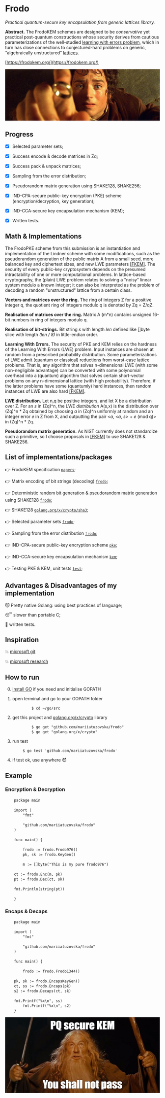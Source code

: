 # Frodo

*Practical quantum-secure key encapsulation from generic lattices library.*

**Abstract.** The FrodoKEM schemes are designed to be _conservative_ yet practical post-quantum constructions whose security derives from cautious parameterizations of the well-studied [learning with errors problem](https://en.wikipedia.org/wiki/Learning_with_errors), which in turn has close connections to conjectured-hard problems on generic, “algebraically unstructured” [lattices](https://en.wikipedia.org/wiki/Lattice_(order)).

[https://frodokem.org/](https://frodokem.org/)

![](https://github.com/mariiatuzovska/frodo/blob/master/img/frodo.jpg)

## Progress 

- [x] Selected parameter sets;
- [x] Success encode & decode matrices in Zq;
- [x] Success pack & unpack matrices;
- [x] Sampling from the error distribution;
- [x] Pseudorandom matrix generation using SHAKE128, SHAKE256;
- [x] IND-CPA-secure public-key encryption (PKE) scheme (encryption/decryption, key generation);
- [x] IND-CCA-secure key encapsulation mechanism (KEM);

- [x] Written tests.

## Math & Implementations

The FrodoPKE scheme from this submission is an instantiation and implementation of the Lindner scheme with some modifications, such as the pseudorandom generation of the public matrix A from a small seed, more balanced key and ciphertext sizes, and new LWE parameters [\[FKEM\]](https://github.com/mariiatuzovska/frodo/blob/master/papers/FrodoKEM-specification-20190702.pdf).
The security of every public-key cryptosystem depends on the presumed intractability of one or more computational problems. In lattice-based cryptography, the (plain) LWE problem relates to solving a "noisy" linear system modulo a known integer; it can also be interpreted as the problem of decoding a random "unstructured" lattice from a certain class.


**Vectors and matrices over the ring.** The ring of integers Z for a positive integer q, the quotient ring of integers modulo q is denoted by Zq = Z/qZ.

**Realisation of matrices over the ring.** Matrix A (m*n) contains unsigned 16-bit numbers in ring of integers modulo q.

**Realisation of bit-strings.** Bit string *s* with length *len* defined like []byte slice with length *(len / 8)* in little-endian order.

**Learning With Errors.** The security of PKE and KEM relies on the hardness of the Learning With Errors (LWE) problem. Input instances are chosen at random from a prescribed probability distribution. Some parameterizations of LWE admit (quantum or classical) reductions from worst-case lattice problems. That is, any algorithm that solves n-dimensional LWE (with some non-negligible advantage) can be converted with some polynomial overhead into a (quantum) algorithm that solves certain short-vector problems on any n-dimensional lattice (with high probability). Therefore, if the latter problems have some (quantumly) hard instances, then random instances of LWE are also hard [\[FKEM\]](https://github.com/mariiatuzovska/frodo/blob/master/papers/FrodoKEM-specification-20190702.pdf).

**LWE distribution.** Let n,q be positive integers, and let X be a distribution over Z. For an *s* in (Zq)^n, the LWE *distribution* A(s,x) is the distribution over (Zq)^n \* Zq obtained by choosing *a* in (Zq)^n uniformly at random and an integer error *e* in Z from X, and outputting the pair <*a*, <*a*, *s*> + *e* (mod q)> in (Zq)^n \* Zq.

**Pseudorandom matrix generation.** As NIST currently does not standardize such a primitive, so I choose proposals in [\[FKEM\]](https://github.com/mariiatuzovska/frodo/blob/master/papers/FrodoKEM-specification-20190702.pdf) to use SHAKE128 & SHAKE256.

## List of implementations/packages

:point_right: FrodoKEM specification [`papers`](https://github.com/mariiatuzovska/frodo/blob/master/papers/FrodoKEM-specification-20190702.pdf);

:point_right: Matrix encoding of bit strings (decoding) [`frodo`](https://github.com/mariiatuzovska/frodo/blob/master/frodo/frodo.go);

:point_right: Deterministic random bit generation & pseudorandom matrix generation using SHAKE128 [`frodo`](https://github.com/mariiatuzovska/frodo/blob/master/frodo.go);

:point_right: SHAKE128 [`golang.org/x/crypto/sha3`](https://godoc.org/golang.org/x/crypto/sha3);

:point_right: Selected parameter sets [`frodo`](https://github.com/mariiatuzovska/frodo/blob/master/frodo.go);

:point_right: Sampling from the error distribution [`frodo`](https://github.com/mariiatuzovska/frodo/blob/master/frodo.go);

:point_right: IND-CPA-secure public-key encryption scheme [`pke`](https://github.com/mariiatuzovska/frodo/blob/master/pke.go);

:point_right: IND-CCA-secure key encapsulation mechanism [`kem`](https://github.com/mariiatuzovska/frodo/blob/master/kem.go);

:point_right: Testing PKE & KEM, unit tests [`test`](https://github.com/mariiatuzovska/frodo/blob/master/frodo_test.go);

## Advantages & Disadvantages of my implementation

:heart_eyes_cat: Pretty native Golang: using best practices of language;

:sleeping: slower than portable C;

:space_invader: written tests.

## Inspiration

:boom: [microsoft git](https://github.com/Microsoft/PQCrypto-LWEKE)

:boom: [microsoft research](https://www.microsoft.com/en-us/research/?from=http%3A%2F%2Fresearch.microsoft.com%2F)

## How to run

0. [install GO](https://golang.org/doc/install?download=go1.13.darwin-amd64.pkg) if you need and initialise GOPATH

1. open terminal and go to your GOPATH folder

```
            $ cd ~/go/src
```

2. get this project and [golang.org/x/crypto](https://godoc.org/golang.org/x/crypto) library

```
            $ go get "github.com/mariiatuzovska/frodo"
            $ go get "golang.org/x/crypto"
```

3. run test

```
	    $ go test 'github.com/mariiatuzovska/frodo'
```

4. if test ok, use anywhere :smiling_imp:

## Example

### Encryption & Decryption 

```
    package main

    import (
        "fmt"
        
        "github.com/mariiatuzovska/frodo"
    )

    func main() {

        frodo := frodo.Frodo976()
        pk, sk := frodo.KeyGen()

        m := []byte("This is my pure frodo976")
        
	ct := frodo.Enc(m, pk)
	pt := frodo.Dec(ct, sk)

	fmt.Println(string(pt))
        
    } 

```

### Encaps & Decaps

```
    package main

    import (
        "fmt"
        
        "github.com/mariiatuzovska/frodo"
    )

    func main() {

        frodo := frodo.Frodo1344()

	pk, sk := frodo.EncapsKeyGen()
	ct, ss := frodo.Encaps(pk)
	s2 := frodo.Decaps(ct, sk)

	fmt.Printf("%x\n", ss)
        fmt.Printf("%x\n", s2)
    } 

```

![](https://github.com/mariiatuzovska/frodo/blob/master/img/kem.jpg)
